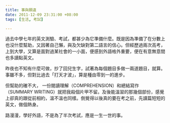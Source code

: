 ```yaml
---
title: 事與願違
date: 2011-12-09 23:31:00 +08:00
tags: [生活, 考試]

---
```


過去中學七年的英文測驗、考試，都甚少為它準備什麼。既是因為準備了在分數上也沒什麼幫助，又因著自己懶，與及欠缺對第二語言的信心。但經歷過兩次高考，上到大學，又算是面對過某社會的一小面，便感到外語格外重要，便在有意無意間也多讀點英文。  
  
昨夜也不知有什麼可做，抄了回兒生字，試著為每個題目多做一兩道題目，就算。事雖不多，但對比過去「打天才波」，算是種由零到一的進步。  
  
但幫助的確不大， 一份閱讀理解（COMPREHENSION）和總結寫作（SUMMARY WRITING）就把我殺個片甲不留。及後能溫習的那幾個部份，感覺上卻真的跟從前相約，溫不溫也同樣。倒覺得以後真的要在考之前，先讀篇短短的英文，做個熱身。  
  
路漫漫，學好外語，不是為了半次考試，應是一生一世的事。
